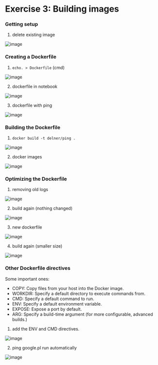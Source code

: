 # Exercise 3: Building images

### Getting setup

1. delete existing image

![image](https://github.com/user-attachments/assets/0c9e68e5-a016-4787-beef-c38f3db2b850)

### Creating a Dockerfile

1. ```echo. > Dockerfile``` (cmd)

![image](https://github.com/user-attachments/assets/e1c28957-aa22-41da-96a4-53c30b31eec5)


2. dockerfile in notebook

![image](https://github.com/user-attachments/assets/e9490e13-a7ad-45ae-bc1e-9113d52bd9d5)

3. dockerfile with ping

![image](https://github.com/user-attachments/assets/cfc43faa-ff36-4a18-9a7b-eb5f70b902dd)

### Building the Dockerfile

1. ```docker build -t delner/ping .```

![image](https://github.com/user-attachments/assets/52d8a575-5eb0-422a-9996-aba3e915658d)

2. docker images

![image](https://github.com/user-attachments/assets/0a35bab3-5c4f-40cf-beff-ba387a722351)

### Optimizing the Dockerfile

1. removing old logs

![image](https://github.com/user-attachments/assets/68fe7064-f0ec-4a89-9935-3d63643754db)

2. build again (nothing changed)

![image](https://github.com/user-attachments/assets/4c67e9bf-e1c7-40a1-9d79-842884950eda)

3. new dockerfile

![image](https://github.com/user-attachments/assets/b04c9963-4e60-4744-95ab-f85d913ee906)

4. build again (smaller size)

![image](https://github.com/user-attachments/assets/7d480f05-2e3f-4c63-af59-d4b785a5b36d)

### Other Dockerfile directives

Some important ones:

* COPY: Copy files from your host into the Docker image.
* WORKDIR: Specify a default directory to execute commands from.
* CMD: Specify a default command to run.
* ENV: Specify a default environment variable.
* EXPOSE: Expose a port by default.
* ARG: Specify a build-time argument (for more configurable, advanced builds.)

1. add the ENV and CMD directives.

![image](https://github.com/user-attachments/assets/00eaa2c8-b4f9-48d8-bc3f-b8b8abbdaec3)

2. ping google.pl run automatically 

![image](https://github.com/user-attachments/assets/e2308ac5-8747-4b9f-97ca-4218078273d2)
